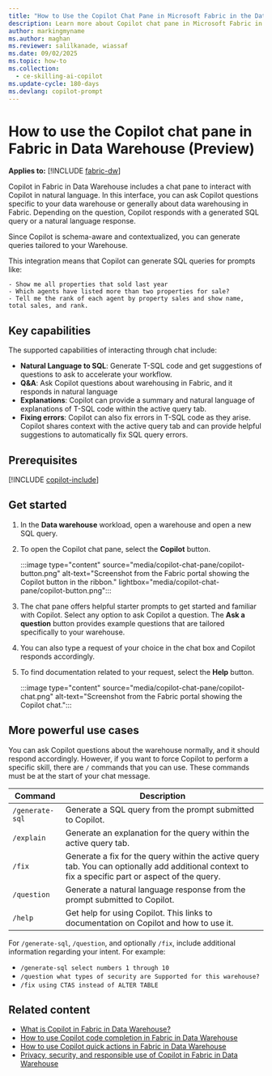 ```yaml
---
title: "How to Use the Copilot Chat Pane in Microsoft Fabric in the Data Warehouse Workload (Preview)"
description: Learn more about Copilot chat pane in Microsoft Fabric in the Data Warehouse workload, to ask questions specific to your warehouse.
author: markingmyname
ms.author: maghan
ms.reviewer: salilkanade, wiassaf
ms.date: 09/02/2025
ms.topic: how-to
ms.collection:
  - ce-skilling-ai-copilot
ms.update-cycle: 180-days
ms.devlang: copilot-prompt
---
```


# How to use the Copilot chat pane in Fabric in Data Warehouse (Preview)

**Applies to:** [!INCLUDE [fabric-dw](includes/applies-to-version/fabric-dw.md)]

Copilot in Fabric in Data Warehouse includes a chat pane to interact with Copilot in natural language. In this interface, you can ask Copilot questions specific to your data warehouse or generally about data warehousing in Fabric. Depending on the question, Copilot responds with a generated SQL query or a natural language response.

Since Copilot is schema-aware and contextualized, you can generate queries tailored to your Warehouse.

This integration means that Copilot can generate SQL queries for prompts like:

```copilot-prompt
- Show me all properties that sold last year
- Which agents have listed more than two properties for sale?
- Tell me the rank of each agent by property sales and show name, total sales, and rank.
```

## Key capabilities

The supported capabilities of interacting through chat include:

- **Natural Language to SQL**: Generate T-SQL code and get suggestions of questions to ask to accelerate your workflow.
- **Q&A**: Ask Copilot questions about warehousing in Fabric, and it responds in natural language
- **Explanations**: Copilot can provide a summary and natural language of explanations of T-SQL code within the active query tab.
- **Fixing errors**: Copilot can also fix errors in T-SQL code as they arise. Copilot shares context with the active query tab and can provide helpful suggestions to automatically fix SQL query errors.

## Prerequisites

[!INCLUDE [copilot-include](../includes/copilot-include.md)]

## Get started

1. In the **Data warehouse** workload, open a warehouse and open a new SQL query.

1. To open the Copilot chat pane, select the **Copilot** button.

   :::image type="content" source="media/copilot-chat-pane/copilot-button.png" alt-text="Screenshot from the Fabric portal showing the Copilot button in the ribbon." lightbox="media/copilot-chat-pane/copilot-button.png":::

1. The chat pane offers helpful starter prompts to get started and familiar with Copilot. Select any option to ask Copilot a question. The **Ask a question** button provides example questions that are tailored specifically to your warehouse.

1. You can also type a request of your choice in the chat box and Copilot responds accordingly.

1. To find documentation related to your request, select the **Help** button.

   :::image type="content" source="media/copilot-chat-pane/copilot-chat.png" alt-text="Screenshot from the Fabric portal showing the Copilot chat.":::

## More powerful use cases

You can ask Copilot questions about the warehouse normally, and it should respond accordingly. However, if you want to force Copilot to perform a specific skill, there are `/` commands that you can use. These commands must be at the start of your chat message.

| Command | Description |
| --- | --- |
| `/generate-sql` | Generate a SQL query from the prompt submitted to Copilot. |
| `/explain` | Generate an explanation for the query within the active query tab. |
| `/fix` | Generate a fix for the query within the active query tab. You can optionally add additional context to fix a specific part or aspect of the query. |
| `/question` | Generate a natural language response from the prompt submitted to Copilot. |
| `/help` | Get help for using Copilot. This links to documentation on Copilot and how to use it. |

For `/generate-sql`, `/question`, and optionally `/fix`, include additional information regarding your intent. For example:

- `/generate-sql select numbers 1 through 10`
- `/question what types of security are Supported for this warehouse?`
- `/fix using CTAS instead of ALTER TABLE`

## Related content

- [What is Copilot in Fabric in Data Warehouse?](copilot.md)
- [How to use Copilot code completion in Fabric in Data Warehouse](copilot-code-completion.md)
- [How to use Copilot quick actions in Fabric in Data Warehouse](copilot-quick-action.md)
- [Privacy, security, and responsible use of Copilot in Fabric in Data Warehouse](../fundamentals/copilot-data-warehouse-privacy-security.md)
